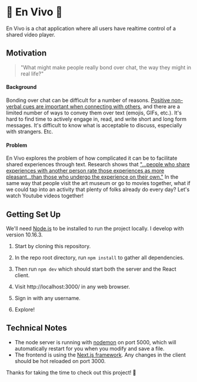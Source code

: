 # 🎉 En Vivo 🎉
En Vivo is a chat application where all users have realtime control of a shared video player.

## Motivation
> "What might make people really bond over chat, the way they might in real life?"

#### Background
Bonding over chat can be difficult for a number of reasons. [Positive non-verbal cues are important when connecting with others](http://faculty.sites.uci.edu/crhlab/files/2011/03/2015-Campos-Schoebi-Gonzaga-Gable-Keltner-2015.pdf), and there are a limited number of ways to convey them over text (emojis, GIFs, etc.). It's hard to find time to actively engage in, read, and write short and long form messages. It's difficult to know what is acceptable to discuss, especially with strangers. Etc.

#### Problem
En Vivo explores the problem of how complicated it can be to facilitate shared experiences through text. Research shows that ["...people who share experiences with another person rate those experiences as more pleasant...than those who undergo the experience on their own."](https://www.eurekalert.org/pub_releases/2014-10/afps-smb100714.php) In the same way that people visit the art museum or go to movies together, what if we could tap into an activity that plenty of folks already do every day? Let's watch Youtube videos together!


## Getting Set Up

We'll need [Node.js](https://nodejs.org/en/) to be installed to run the project locally. I develop with version 10.16.3.

1. Start by cloning this repository.

2. In the repo root directory, run `npm install` to gather all dependencies.

3. Then run `npm dev` which should start both the server and the React client.

4. Visit http://localhost:3000/ in any web browser.

5. Sign in with any username.

6. Explore!

## Technical Notes

- The node server is running with [nodemon](https://nodemon.io/) on port 5000, which will automatically restart for you when you modify and save a file.
- The frontend is using the [Next.js framework](https://nextjs.org/docs/getting-started). Any changes in the client should be hot reloaded on port 3000.

Thanks for taking the time to check out this project! 🙏
